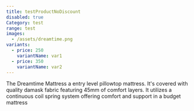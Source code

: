 ```yaml
---
title: testProductNoDiscount
disabled: true
Category: test
range: test
images:
  - /assets/dreamtime.png
variants:
  - price: 250
    variantName: var1
  - price: 350
    variantName: var2
---
```


The Dreamtime Mattress a entry level pillowtop mattress.  It's covered with quality damask fabric featuring 45mm of comfort layers.  It utilizes a continuous coil spring system offering comfort and support in a budget mattress
